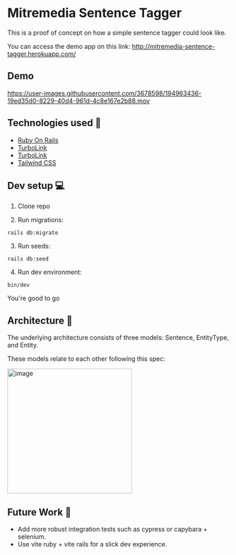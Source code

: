 # Mitremedia Sentence Tagger

This is a proof of concept on how a simple sentence tagger could look like.

You can access the demo app on this link:
http://mitremedia-sentence-tagger.herokuapp.com/

## Demo

https://user-images.githubusercontent.com/3678598/194963436-19ed35d0-8229-40d4-961d-4c8e167e2b88.mov

## Technologies used 🤖 

- [Ruby On Rails](https://rubyonrails.org/)
- [TurboLink](https://turbo.hotwired.dev/)
- [TurboLink](https://stimulus.hotwired.dev/)
- [Tailwind CSS](https://tailwindcss.com/)

## Dev setup 💻 

1) Clone repo

2) Run migrations: 

```
rails db:migrate
```

3) Run seeds:

```
rails db:seed
```

4) Run dev environment:

```
bin/dev
```

You're good to go

## Architecture 📐 

The underlying architecture consists of three models: Sentence, EntityType, and Entity. 

These models relate to each other following this spec:

<img width="282" alt="image" src="https://user-images.githubusercontent.com/3678598/194962246-98cad82f-27c3-4e63-98ea-8bb5a8ffe2f2.png">

## Future Work 🔮 

- Add more robust integration tests such as cypress or capybara + selenium.
- Use vite ruby + vite rails for a slick dev experience.
